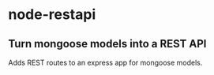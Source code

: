 node-restapi
============

Turn mongoose models into a REST API
------------------------------------

Adds REST routes to an express app for mongoose models.